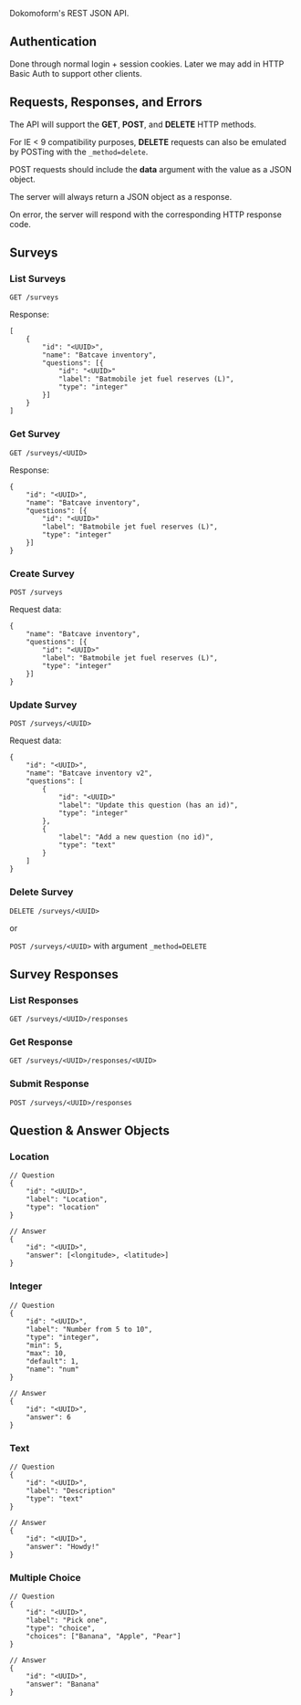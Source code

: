 Dokomoform's REST JSON API.

## Authentication

Done through normal login + session cookies. Later we may add in HTTP Basic Auth to support other clients.

## Requests, Responses, and Errors

The API will support the **GET**, **POST**, and **DELETE** HTTP methods.

For IE < 9 compatibility purposes, **DELETE** requests can also be emulated by POSTing with the `_method=delete`.

POST requests should include the **data** argument with the value as a JSON object.

The server will always return a JSON object as a response.

On error, the server will respond with the corresponding HTTP response code.


## Surveys

### List Surveys

`GET /surveys`

Response:
```
[
    {
        "id": "<UUID>",
        "name": "Batcave inventory",
        "questions": [{
            "id": "<UUID>"
            "label": "Batmobile jet fuel reserves (L)",
            "type": "integer"
        }]
    }
]
```

### Get Survey
`GET /surveys/<UUID>`

Response:
```
{
    "id": "<UUID>",
    "name": "Batcave inventory",
    "questions": [{
        "id": "<UUID>"
        "label": "Batmobile jet fuel reserves (L)",
        "type": "integer"
    }]
}
```


### Create Survey
`POST /surveys`

Request data:
```
{
    "name": "Batcave inventory",
    "questions": [{
        "id": "<UUID>"
        "label": "Batmobile jet fuel reserves (L)",
        "type": "integer"
    }]
}
```

### Update Survey
`POST /surveys/<UUID>`

Request data:
```
{
    "id": "<UUID>",
    "name": "Batcave inventory v2",
    "questions": [
        {
            "id": "<UUID>"
            "label": "Update this question (has an id)",
            "type": "integer"
        },
        {
            "label": "Add a new question (no id)",
            "type": "text"
        }
    ]
}
```

### Delete Survey
`DELETE /surveys/<UUID>`

or

`POST /surveys/<UUID>` with argument `_method=DELETE`


## Survey Responses

### List Responses
`GET /surveys/<UUID>/responses`

### Get Response
`GET /surveys/<UUID>/responses/<UUID>`

### Submit Response
`POST /surveys/<UUID>/responses`




## Question & Answer Objects

### Location
```
// Question
{
    "id": "<UUID>",
    "label": "Location",
    "type": "location"
}

// Answer
{
    "id": "<UUID>",
    "answer": [<longitude>, <latitude>]
}
```


### Integer
```
// Question
{
    "id": "<UUID>",
    "label": "Number from 5 to 10",
    "type": "integer",
    "min": 5,
    "max": 10,
    "default": 1,
    "name": "num"
}

// Answer
{
    "id": "<UUID>",
    "answer": 6
}
```

### Text
```
// Question
{
    "id": "<UUID>",
    "label": "Description"
    "type": "text"
}

// Answer
{
    "id": "<UUID>",
    "answer": "Howdy!"
}
```


### Multiple Choice
```
// Question
{
    "id": "<UUID>",
    "label": "Pick one",
    "type": "choice",
    "choices": ["Banana", "Apple", "Pear"]
}

// Answer
{
    "id": "<UUID>",
    "answer": "Banana"
}
```


